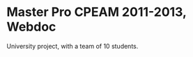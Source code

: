 Master Pro CPEAM 2011-2013, Webdoc
==================================

University project, with a team of 10 students.
